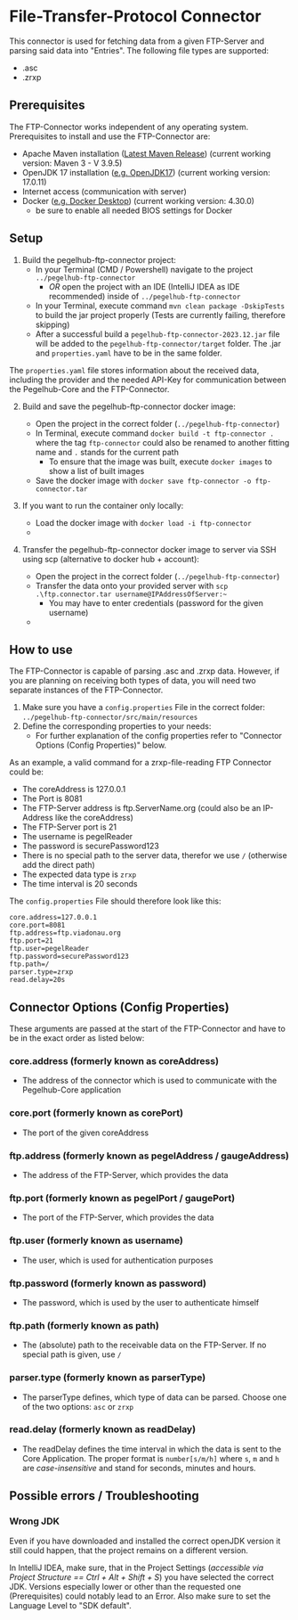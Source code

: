 # File-Transfer-Protocol Connector

This connector is used for fetching data from a given FTP-Server and parsing said data into "Entries". The following
file types are supported:

* .asc
* .zrxp

## Prerequisites

The FTP-Connector works independent of any operating system.
Prerequisites to install and use the FTP-Connector are:

* Apache Maven installation ([Latest Maven Release](https://maven.apache.org/download.cgi)) (current working version:
  Maven 3 - V 3.9.5)
* OpenJDK 17 installation ([e.g. OpenJDK17](https://www.oracle.com/java/technologies/downloads/)) (current working
  version: 17.0.11)
* Internet access (communication with server)
* Docker ([e.g. Docker Desktop](https://www.docker.com/products/docker-desktop/)) (current working version: 4.30.0)
    * be sure to enable all needed BIOS settings for Docker

## Setup

1) Build the pegelhub-ftp-connector project:
    * In your Terminal (CMD / Powershell) navigate to the project `../pegelhub-ftp-connector`
        * *OR* open the project with an IDE (IntelliJ IDEA as IDE recommended) inside of `../pegelhub-ftp-connector`
    * In your Terminal, execute command `mvn clean package -DskipTests` to build the jar project properly (Tests are
      currently failing, therefore skipping)
    * After a successful build a `pegelhub-ftp-connector-2023.12.jar` file will be added to
      the `pegelhub-ftp-connector/target` folder. The .jar and `properties.yaml` have to be in the same folder.

The `properties.yaml` file stores information about the received data, including the provider and the needed API-Key for
communication between the Pegelhub-Core and the FTP-Connector.

2) Build and save the pegelhub-ftp-connector docker image:
    * Open the project in the correct folder (`../pegelhub-ftp-connector`)
    * In Terminal, execute command `docker build -t ftp-connector .` where the tag `ftp-connector` could also be renamed
      to another fitting name and  `.`  stands for the current path
      * To ensure that the image was built, execute `docker images` to show a list of built images
    * Save the docker image with `docker save ftp-connector -o ftp-connector.tar`

3) If you want to run the container only locally:
      * Load the docker image with `docker load -i ftp-connector`
      * 

4) Transfer the pegelhub-ftp-connector docker image to server via SSH using scp (alternative to docker hub + account):
    * Open the project in the correct folder (`../pegelhub-ftp-connector`)
    * Transfer the data onto your provided server with `scp .\ftp.connector.tar username@IPAddressOfServer:~`
      * You may have to enter credentials (password for the given username)
    * 

## How to use

The FTP-Connector is capable of parsing .asc and .zrxp data. However, if you are planning on receiving both types of
data, you will need two separate instances of the FTP-Connector.

1. Make sure you have a `config.properties` File in the correct folder: `../pegelhub-ftp-connector/src/main/resources`
2. Define the corresponding properties to your needs:
    * For further explanation of the config properties refer to "Connector Options (Config Properties)" below.

As an example, a valid command for a zrxp-file-reading FTP Connector could be:

* The coreAddress is 127.0.0.1
* The Port is 8081
* The FTP-Server address is ftp.ServerName.org (could also be an IP-Address like the coreAddress)
* The FTP-Server port is 21
* The username is pegelReader
* The password is securePassword123
* There is no special path to the server data, therefor we use `/` (otherwise add the direct path)
* The expected data type is `zrxp`
* The time interval is 20 seconds

The `config.properties` File should therefore look like this:

```
core.address=127.0.0.1
core.port=8081
ftp.address=ftp.viadonau.org 
ftp.port=21
ftp.user=pegelReader
ftp.password=securePassword123
ftp.path=/
parser.type=zrxp
read.delay=20s
```

## Connector Options (Config Properties)

These arguments are passed at the start of the FTP-Connector and have to be in the exact order as listed below:

### core.address (formerly known as coreAddress)

* The address of the connector which is used to communicate with the Pegelhub-Core application

### core.port (formerly known as corePort)

* The port of the given coreAddress

### ftp.address (formerly known as pegelAddress / gaugeAddress)

* The address of the FTP-Server, which provides the data

### ftp.port (formerly known as pegelPort / gaugePort)

* The port of the FTP-Server, which provides the data

### ftp.user (formerly known as username)

* The user, which is used for authentication purposes

### ftp.password (formerly known as password)

* The password, which is used by the user to authenticate himself

### ftp.path (formerly known as path)

* The (absolute) path to the receivable data on the FTP-Server. If no special path is given, use `/`

### parser.type (formerly known as parserType)

* The parserType defines, which type of data can be parsed. Choose one of the two options: `asc` or `zrxp`

### read.delay (formerly known as readDelay)

* The readDelay defines the time interval in which the data is sent to the Core Application. The proper format
  is `number[s/m/h]` where `s`, `m` and `h` are *case-insensitive* and stand for seconds, minutes and hours.

## Possible errors / Troubleshooting

### Wrong JDK

Even if you have downloaded and installed the correct openJDK version it still could happen, that the project
remains on a different version.

In IntelliJ IDEA, make sure, that in the Project Settings (*accessible via Project
Structure == Ctrl + Alt + Shift + S*) you have selected the correct JDK. Versions especially lower or other than the
requested one (Prerequisites) could notably lead to an Error. Also make sure to set the Language Level to "SDK default".